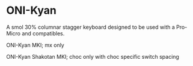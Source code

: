 # ONI-Kyan
A smol 30% columnar stagger keyboard designed to be used with a Pro-Micro and compatibles. 

ONI-Kyan MKI; mx only

ONI-Kyan Shakotan MKI; choc only with choc specific switch spacing
